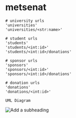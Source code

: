 # metsenat

    # university urls
    'universities'
    'universities/<str:name>'

    # student urls
    'students'
    'students/<int:id>'
    'students/<int:id>/donations'

    # sponsor urls
    'sponsors'
    'sponsors/<int:id>'
    'sponsors/<int:id>/donations'

    # donation urls
    'donations'
    'donations/<int:id>'
    
    UML Diagram
![Add a subheading](https://user-images.githubusercontent.com/93401220/222989434-34243511-5627-404f-9b95-3d3c11634113.jpg)
